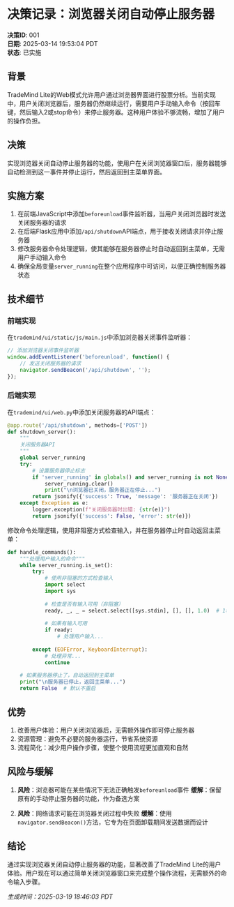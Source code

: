 # 决策记录：浏览器关闭自动停止服务器

**决策ID**: 001  
**日期**: 2025-03-14 19:53:04 PDT  
**状态**: 已实施  

## 背景

TradeMind Lite的Web模式允许用户通过浏览器界面进行股票分析。当前实现中，用户关闭浏览器后，服务器仍然继续运行，需要用户手动输入命令（按回车键，然后输入2或stop命令）来停止服务器。这种用户体验不够流畅，增加了用户的操作负担。

## 决策

实现浏览器关闭自动停止服务器的功能，使用户在关闭浏览器窗口后，服务器能够自动检测到这一事件并停止运行，然后返回到主菜单界面。

## 实施方案

1. 在前端JavaScript中添加`beforeunload`事件监听器，当用户关闭浏览器时发送关闭服务器的请求
2. 在后端Flask应用中添加`/api/shutdown`API端点，用于接收关闭请求并停止服务器
3. 修改服务器命令处理逻辑，使其能够在服务器停止时自动返回到主菜单，无需用户手动输入命令
4. 确保全局变量`server_running`在整个应用程序中可访问，以便正确控制服务器状态

## 技术细节

### 前端实现
在`trademind/ui/static/js/main.js`中添加浏览器关闭事件监听器：

```javascript
// 添加浏览器关闭事件监听器
window.addEventListener('beforeunload', function() {
    // 发送关闭服务器的请求
    navigator.sendBeacon('/api/shutdown', '');
});
```

### 后端实现
在`trademind/ui/web.py`中添加关闭服务器的API端点：

```python
@app.route('/api/shutdown', methods=['POST'])
def shutdown_server():
    """
    关闭服务器API
    """
    global server_running
    try:
        # 设置服务器停止标志
        if 'server_running' in globals() and server_running is not None:
            server_running.clear()
            print("\n浏览器已关闭，服务器正在停止...")
        return jsonify({'success': True, 'message': '服务器正在关闭'})
    except Exception as e:
        logger.exception(f"关闭服务器时出错: {str(e)}")
        return jsonify({'success': False, 'error': str(e)})
```

修改命令处理逻辑，使用非阻塞方式检查输入，并在服务器停止时自动返回主菜单：

```python
def handle_commands():
    """处理用户输入的命令"""
    while server_running.is_set():
        try:
            # 使用非阻塞的方式检查输入
            import select
            import sys
            
            # 检查是否有输入可用（非阻塞）
            ready, _, _ = select.select([sys.stdin], [], [], 1.0)  # 1秒超时
            
            # 如果有输入可用
            if ready:
                # 处理用户输入...
                
        except (EOFError, KeyboardInterrupt):
            # 处理异常...
            continue
    
    # 如果服务器停止了，自动返回到主菜单
    print("\n服务器已停止，返回主菜单...")
    return False  # 默认不重启
```

## 优势

1. 改善用户体验：用户关闭浏览器后，无需额外操作即可停止服务器
2. 资源管理：避免不必要的服务器运行，节省系统资源
3. 流程简化：减少用户操作步骤，使整个使用流程更加直观和自然

## 风险与缓解

1. **风险**：浏览器可能在某些情况下无法正确触发`beforeunload`事件
   **缓解**：保留原有的手动停止服务器的功能，作为备选方案

2. **风险**：网络请求可能在浏览器关闭过程中失败
   **缓解**：使用`navigator.sendBeacon()`方法，它专为在页面卸载期间发送数据而设计

## 结论

通过实现浏览器关闭自动停止服务器的功能，显著改善了TradeMind Lite的用户体验。用户现在可以通过简单关闭浏览器窗口来完成整个操作流程，无需额外的命令输入步骤。 

*生成时间：2025-03-19 18:46:03 PDT*